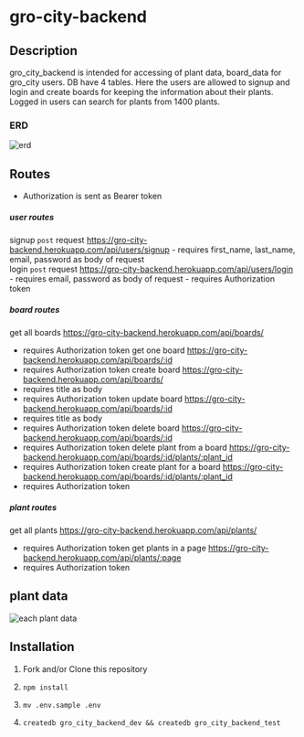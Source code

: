 # gro-city-backend

## Description
  gro_city_backend is intended for accessing of plant data, board_data for gro_city users. DB have 4 tables. Here the users are allowed to signup and login and create boards for keeping the information about their plants. Logged in users can search for plants from 1400 plants.

### ERD

  ![erd](./src/db/db/gro_city_ERD.png)

## Routes
  - Authorization is sent as Bearer token

##### user routes
  signup `post` request https://gro-city-backend.herokuapp.com/api/users/signup
    - requires first_name, last_name, email, password as body of request  
  login `post` request https://gro-city-backend.herokuapp.com/api/users/login
    - requires email, password as body of request
    - requires Authorization token

##### board routes
  get all boards https://gro-city-backend.herokuapp.com/api/boards/
  - requires Authorization token
  get one board  https://gro-city-backend.herokuapp.com/api/boards/:id
  - requires Authorization token
  create board   https://gro-city-backend.herokuapp.com/api/boards/
  - requires title as body
  - requires Authorization token
  update board   https://gro-city-backend.herokuapp.com/api/boards/:id
  - requires title as body
  - requires Authorization token
  delete board   https://gro-city-backend.herokuapp.com/api/boards/:id
  - requires Authorization token
  delete plant from a board   https://gro-city-backend.herokuapp.com/api/boards/:id/plants/:plant_id
  - requires Authorization token
  create plant for a board
  https://gro-city-backend.herokuapp.com/api/boards/:id/plants/:plant_id
  - requires Authorization token

##### plant routes
  get all plants https://gro-city-backend.herokuapp.com/api/plants/
  - requires Authorization token
  get plants in a page https://gro-city-backend.herokuapp.com/api/plants/:page
  - requires Authorization token

## plant data
  ![each plant data](./src/db/db/each_plant_data.png)

## Installation

1. Fork and/or Clone this repository

1. `npm install`

1. `mv .env.sample .env`

1. `createdb gro_city_backend_dev && createdb gro_city_backend_test`
